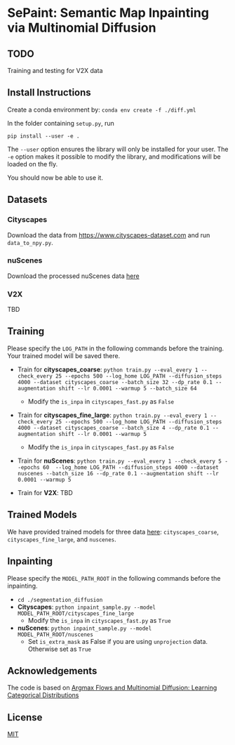 # SePaint: Semantic Map Inpainting via Multinomial Diffusion

## TODO
Training and testing for V2X data

## Install Instructions

Create a conda environment by: `conda env create -f ./diff.yml`

In the folder containing `setup.py`, run
```
pip install --user -e .
```
The `--user` option ensures the library will only be installed for your user.
The `-e` option makes it possible to modify the library, and modifications will be loaded on the fly.

You should now be able to use it.

## Datasets
### Cityscapes
Download the data from https://www.cityscapes-dataset.com and run ``data_to_npy.py``.

### nuScenes
Download the processed nuScenes data [here](https://drive.google.com/file/d/1UnXLM4fZaGG2gy9IzGSS3FNJIY_9nESL/view?usp=share_link)

### V2X
TBD

## Training
Please specify the `LOG_PATH` in the following commands before the training. Your trained model will be saved there.

* Train for __cityscapes_coarse__: ```python train.py --eval_every 1 --check_every 25 --epochs 500 --log_home LOG_PATH --diffusion_steps 4000 --dataset cityscapes_coarse --batch_size 32 --dp_rate 0.1 --augmentation shift --lr 0.0001 --warmup 5 --batch_size 64```

  * Modify the ```is_inpa``` in ```cityscapes_fast.py``` as ```False```
* Train for __cityscapes_fine_large__: ```python train.py --eval_every 1 --check_every 25 --epochs 500 --log_home LOG_PATH --diffusion_steps 4000 --dataset cityscapes_coarse --batch_size 4 --dp_rate 0.1 --augmentation shift --lr 0.0001 --warmup 5```

  * Modify the ```is_inpa``` in ```cityscapes_fast.py``` as ```False```
* Train for __nuScenes__: ```python train.py --eval_every 1 --check_every 5 --epochs 60  --log_home LOG_PATH --diffusion_steps 4000 --dataset nuscenes --batch_size 16 --dp_rate 0.1 --augmentation shift --lr 0.0001 --warmup 5```
* Train for __V2X__: TBD

## Trained Models
We have provided trained models for three data [here](https://drive.google.com/file/d/1Nu3b4Ve_cfLYH0Tq8ntOzFnS9p5iYUga/view?usp=share_link): ```cityscapes_coarse```, ```cityscapes_fine_large```, and ```nuscenes```.

## Inpainting
Please specify the `MODEL_PATH_ROOT` in the following commands before the inpainting.

* `cd ./segmentation_diffusion`
* __Cityscapes__: ```python inpaint_sample.py --model MODEL_PATH_ROOT/cityscapes_fine_large```
  * Modify the ```is_inpa``` in ```cityscapes_fast.py``` as ```True```
* __nuScenes__: ```python inpaint_sample.py --model MODEL_PATH_ROOT/nuscenes```
  * Set ```is_extra_mask``` as False if you are using `unprojection` data. Otherwise set as `True`

## Acknowledgements
The code is based on [Argmax Flows and Multinomial Diffusion: Learning Categorical Distributions](https://github.com/ehoogeboom/multinomial_diffusion)

## License
[MIT](./LICENSE.txt)